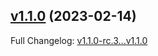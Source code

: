 ## [v1.1.0](https://github.com/ansidev/sample-gitflow-release-workflows/compare/v1.1.0-rc.3...v1.1.0) (2023-02-14)

Full Changelog: [v1.1.0-rc.3...v1.1.0](https://github.com/ansidev/sample-gitflow-release-workflows/compare/v1.1.0-rc.3...v1.1.0)
